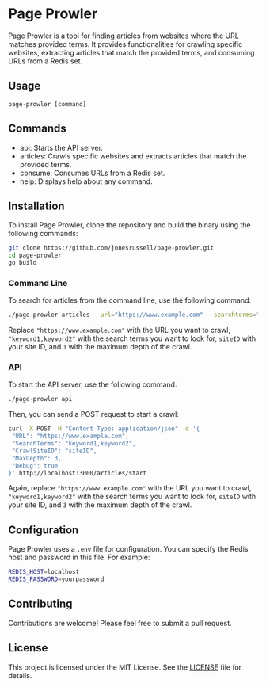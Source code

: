 # Page Prowler

Page Prowler is a tool for finding articles from websites where the URL matches provided terms. It provides functionalities for crawling specific websites, extracting articles that match the provided terms, and consuming URLs from a Redis set.

## Usage

```page-prowler [command]```

## Commands

- api: Starts the API server.
- articles: Crawls specific websites and extracts articles that match the provided terms.
- consume: Consumes URLs from a Redis set.
- help: Displays help about any command.

## Installation

To install Page Prowler, clone the repository and build the binary using the following commands:

```bash
git clone https://github.com/jonesrussell/page-prowler.git
cd page-prowler
go build
```

### Command Line

To search for articles from the command line, use the following command:

```bash
./page-prowler articles --url="https://www.example.com" --searchterms="keyword1,keyword2" --crawlsiteid=siteID --maxdepth=1 --debug
```

Replace `"https://www.example.com"` with the URL you want to crawl, `"keyword1,keyword2"` with the search terms you want to look for, `siteID` with your site ID, and `1` with the maximum depth of the crawl.

### API

To start the API server, use the following command:

```bash
./page-prowler api
```

Then, you can send a POST request to start a crawl:

```bash
curl -X POST -H "Content-Type: application/json" -d '{
 "URL": "https://www.example.com",
 "SearchTerms": "keyword1,keyword2",
 "CrawlSiteID": "siteID",
 "MaxDepth": 3,
 "Debug": true
}' http://localhost:3000/articles/start
```

Again, replace `"https://www.example.com"` with the URL you want to crawl, `"keyword1,keyword2"` with the search terms you want to look for, `siteID` with your site ID, and `3` with the maximum depth of the crawl.

## Configuration

Page Prowler uses a `.env` file for configuration. You can specify the Redis host and password in this file. For example:

```bash
REDIS_HOST=localhost
REDIS_PASSWORD=yourpassword
```

## Contributing

Contributions are welcome! Please feel free to submit a pull request.

## License

This project is licensed under the MIT License. See the [LICENSE](LICENSE) file for details.